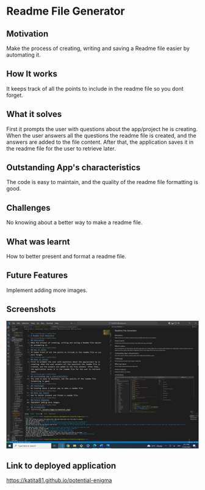 
# Readme File Generator

## Motivation

Make the process of creating, writing and saving a Readme file easier by automating it.

## How It works

It keeps track of all the points to include in the readme file so you dont forget.

## What it solves

First it prompts the user with questions about the app/project he is creating. When the user answers all the questions the readme file is created, and the answers are added to the file content. After that, the application saves it in the readme file for the user to retrieve later.

## Outstanding App's characteristics

The code is easy to maintain, and the quality of the readme file formatting is good.

## Challenges

No knowing about a better way to make a readme file.

## What was learnt

How to better present and format a readme file.

## Future Features

Implement adding more images.

## Screenshots

![photo1](./Develop/assets/imgs/screenshot.png)

## Link to deployed application

<https://katita81.github.io/potential-enigma>
